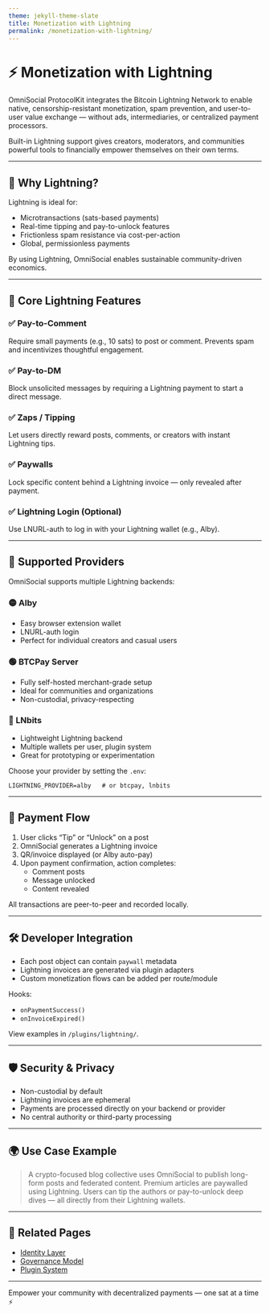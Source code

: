```yaml
---
theme: jekyll-theme-slate
title: Monetization with Lightning
permalink: /monetization-with-lightning/
---
```


# ⚡ Monetization with Lightning

OmniSocial ProtocolKit integrates the Bitcoin Lightning Network to enable native, censorship-resistant monetization, spam prevention, and user-to-user value exchange — without ads, intermediaries, or centralized payment processors.

Built-in Lightning support gives creators, moderators, and communities powerful tools to financially empower themselves on their own terms.

---

## 💸 Why Lightning?

Lightning is ideal for:
- Microtransactions (sats-based payments)
- Real-time tipping and pay-to-unlock features
- Frictionless spam resistance via cost-per-action
- Global, permissionless payments

By using Lightning, OmniSocial enables sustainable community-driven economics.

---

## 🔧 Core Lightning Features

### ✅ Pay-to-Comment
Require small payments (e.g., 10 sats) to post or comment. Prevents spam and incentivizes thoughtful engagement.

### ✅ Pay-to-DM
Block unsolicited messages by requiring a Lightning payment to start a direct message.

### ✅ Zaps / Tipping
Let users directly reward posts, comments, or creators with instant Lightning tips.

### ✅ Paywalls
Lock specific content behind a Lightning invoice — only revealed after payment.

### ✅ Lightning Login (Optional)
Use LNURL-auth to log in with your Lightning wallet (e.g., Alby).

---

## 🔌 Supported Providers

OmniSocial supports multiple Lightning backends:

### 🟡 Alby
- Easy browser extension wallet
- LNURL-auth login
- Perfect for individual creators and casual users

### 🟢 BTCPay Server
- Fully self-hosted merchant-grade setup
- Ideal for communities and organizations
- Non-custodial, privacy-respecting

### 🔵 LNbits
- Lightweight Lightning backend
- Multiple wallets per user, plugin system
- Great for prototyping or experimentation

Choose your provider by setting the `.env`:
```dotenv
LIGHTNING_PROVIDER=alby   # or btcpay, lnbits
```

---

## 💱 Payment Flow

1. User clicks “Tip” or “Unlock” on a post
2. OmniSocial generates a Lightning invoice
3. QR/invoice displayed (or Alby auto-pay)
4. Upon payment confirmation, action completes:
   - Comment posts
   - Message unlocked
   - Content revealed

All transactions are peer-to-peer and recorded locally.

---

## 🛠 Developer Integration

- Each post object can contain `paywall` metadata
- Lightning invoices are generated via plugin adapters
- Custom monetization flows can be added per route/module

Hooks:
- `onPaymentSuccess()`
- `onInvoiceExpired()`

View examples in `/plugins/lightning/`.

---

## 🛡️ Security & Privacy

- Non-custodial by default
- Lightning invoices are ephemeral
- Payments are processed directly on your backend or provider
- No central authority or third-party processing

---

## 🌍 Use Case Example

> A crypto-focused blog collective uses OmniSocial to publish long-form posts and federated content. Premium articles are paywalled using Lightning. Users can tip the authors or pay-to-unlock deep dives — all directly from their Lightning wallets.

---

## 🔗 Related Pages
- [Identity Layer](./identity-layer/)
- [Governance Model](./governance-model/)
- [Plugin System](./plugins--extensibility/)

---

Empower your community with decentralized payments — one sat at a time ⚡
